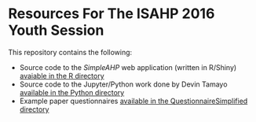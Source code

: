 # Resources For The ISAHP 2016 Youth Session
This repository contains the following:

* Source code to the *SimpleAHP* web application (written in R/Shiny) [avaiable in the R directory](R/)
* Source code to the Jupyter/Python work done by Devin Tamayo [available in the Python directory](Python/)
* Example paper questionnaires [available in the QuestionnaireSimplified directory](QuestionnaireSimplified/)
